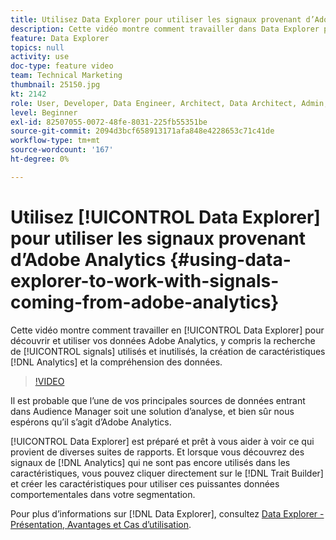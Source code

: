 ```yaml
---
title: Utilisez Data Explorer pour utiliser les signaux provenant d’Adobe Analytics
description: Cette vidéo montre comment travailler dans Data Explorer pour découvrir et utiliser vos données Adobe Analytics, y compris la recherche de signaux utilisés et inutilisés, la création de caractéristiques Analytics et la compréhension des données.
feature: Data Explorer
topics: null
activity: use
doc-type: feature video
team: Technical Marketing
thumbnail: 25150.jpg
kt: 2142
role: User, Developer, Data Engineer, Architect, Data Architect, Admin, Leader
level: Beginner
exl-id: 82507055-0072-48fe-8031-225fb55351be
source-git-commit: 2094d3bcf658913171afa848e4228653c71c41de
workflow-type: tm+mt
source-wordcount: '167'
ht-degree: 0%

---
```


# Utilisez [!UICONTROL Data Explorer] pour utiliser les signaux provenant d’Adobe Analytics {#using-data-explorer-to-work-with-signals-coming-from-adobe-analytics}

Cette vidéo montre comment travailler en [!UICONTROL Data Explorer] pour découvrir et utiliser vos données Adobe Analytics, y compris la recherche de [!UICONTROL signals] utilisés et inutilisés, la création de caractéristiques [!DNL Analytics] et la compréhension des données.

>[!VIDEO](https://video.tv.adobe.com/v/330361/?quality=12&captions=fre_fr)

Il est probable que l’une de vos principales sources de données entrant dans Audience Manager soit une solution d’analyse, et bien sûr nous espérons qu’il s’agit d’Adobe Analytics.

[!UICONTROL Data Explorer] est préparé et prêt à vous aider à voir ce qui provient de diverses suites de rapports. Et lorsque vous découvrez des signaux de [!DNL Analytics] qui ne sont pas encore utilisés dans les caractéristiques, vous pouvez cliquer directement sur le [!DNL Trait Builder] et créer les caractéristiques pour utiliser ces puissantes données comportementales dans votre segmentation.

Pour plus d’informations sur [!DNL Data Explorer], consultez [Data Explorer - Présentation, Avantages et Cas d’utilisation](https://experienceleague.adobe.com/docs/audience-manager/user-guide/features/data-explorer/data-explorer-overview.html?lang=fr).
